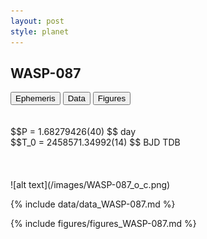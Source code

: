 ```yaml
---
layout: post
style: planet
---
```

<script src="../js/planets.js"></script>

## WASP-087

<!-- Tab links -->
<div class="tab">
<button class="tablinks" onclick="openCity(event, 'Ephemeris')">Ephemeris</button>
<button class="tablinks" onclick="openCity(event, 'Data')">Data</button>
<button class="tablinks" onclick="openCity(event, 'Figures')">Figures</button>
</div>

<!-- Tab content -->
<div id="Ephemeris" class="tabcontent" markdown="1">
<br/><br/>
$$P = 1.68279426(40) $$ day <br/>
$$T_0 = 2458571.34992(14) $$ BJD TDB
<br/><br/>
<br/><br/>
![alt text](/images/WASP-087_o_c.png)
</div>


<div id="Data" class="tabcontent" markdown="1">

{% include data/data_WASP-087.md %}

</div>

<div id="Figures" class="tabcontent" markdown="1">
{% include figures/figures_WASP-087.md %}
</div>


<script src="../js/tabs.js"></script>


